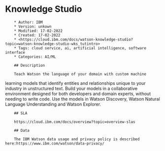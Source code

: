 # Knowledge Studio

        * Author: IBM
        * Version: unkown
        * Modified: 17-02-2022
        * Created: 17-02-2022
        * <https://cloud.ibm.com/docs/watson-knowledge-studio?topic=watson-knowledge-studio-wks_tutintro>
        * Tags: cloud service, ai, artificial intelligence, software interface
        * Categories: AI/ML

        ## Description

        Teach Watson the language of your domain with custom machine
learning models that identify entities and relationships unique to
your industry in unstructured text. Build your models in a
collaborative environment designed for both developers and domain
experts, without needing to write code. Use the models in Watson
Discovery, Watson Natural Language Understanding and Watson
Explorer.


        ## SLA

        https://cloud.ibm.com/docs/overview?topic=overview-slas

        ## Data

        The IBM Watson data usage and privacy policy is described here:https://www.ibm.com/watson/data-privacy/
